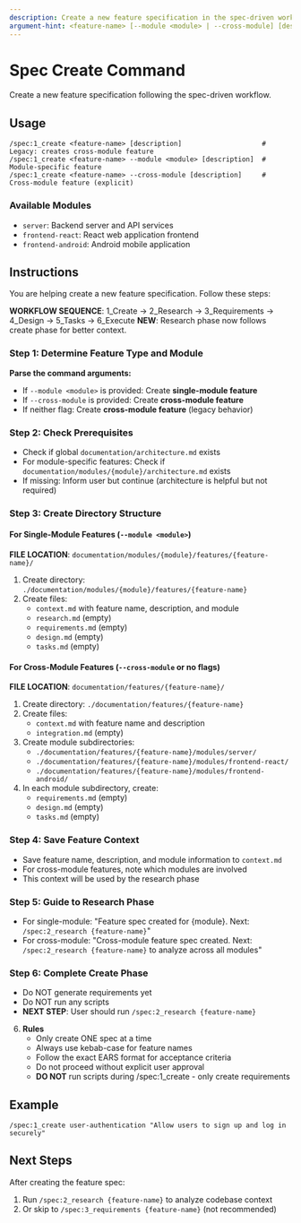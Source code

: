 ```yaml
---
description: Create a new feature specification in the spec-driven workflow
argument-hint: <feature-name> [--module <module> | --cross-module] [description]
---
```


# Spec Create Command

Create a new feature specification following the spec-driven workflow.

## Usage
```
/spec:1_create <feature-name> [description]                    # Legacy: creates cross-module feature
/spec:1_create <feature-name> --module <module> [description]  # Module-specific feature
/spec:1_create <feature-name> --cross-module [description]     # Cross-module feature (explicit)
```

### Available Modules
- `server`: Backend server and API services
- `frontend-react`: React web application frontend  
- `frontend-android`: Android mobile application

## Instructions
You are helping create a new feature specification. Follow these steps:

**WORKFLOW SEQUENCE**: 1_Create → 2_Research → 3_Requirements → 4_Design → 5_Tasks → 6_Execute
**NEW**: Research phase now follows create phase for better context.

### Step 1: Determine Feature Type and Module

**Parse the command arguments:**
- If `--module <module>` is provided: Create **single-module feature**
- If `--cross-module` is provided: Create **cross-module feature**
- If neither flag: Create **cross-module feature** (legacy behavior)

### Step 2: Check Prerequisites
- Check if global `documentation/architecture.md` exists
- For module-specific features: Check if `documentation/modules/{module}/architecture.md` exists
- If missing: Inform user but continue (architecture is helpful but not required)

### Step 3: Create Directory Structure

#### For Single-Module Features (`--module <module>`)
**FILE LOCATION**: `documentation/modules/{module}/features/{feature-name}/`

1. Create directory: `./documentation/modules/{module}/features/{feature-name}`
2. Create files:
   - `context.md` with feature name, description, and module
   - `research.md` (empty)
   - `requirements.md` (empty)
   - `design.md` (empty)
   - `tasks.md` (empty)

#### For Cross-Module Features (`--cross-module` or no flags)
**FILE LOCATION**: `documentation/features/{feature-name}/`

1. Create directory: `./documentation/features/{feature-name}`
2. Create files:
   - `context.md` with feature name and description
   - `integration.md` (empty) 
3. Create module subdirectories:
   - `./documentation/features/{feature-name}/modules/server/`
   - `./documentation/features/{feature-name}/modules/frontend-react/`
   - `./documentation/features/{feature-name}/modules/frontend-android/`
4. In each module subdirectory, create:
   - `requirements.md` (empty)
   - `design.md` (empty) 
   - `tasks.md` (empty)

### Step 4: Save Feature Context
- Save feature name, description, and module information to `context.md`
- For cross-module features, note which modules are involved
- This context will be used by the research phase

### Step 5: Guide to Research Phase
- For single-module: "Feature spec created for {module}. Next: `/spec:2_research {feature-name}`"
- For cross-module: "Cross-module feature spec created. Next: `/spec:2_research {feature-name}` to analyze across all modules"

### Step 6: Complete Create Phase
- Do NOT generate requirements yet
- Do NOT run any scripts
- **NEXT STEP**: User should run `/spec:2_research {feature-name}`

6. **Rules**
   - Only create ONE spec at a time
   - Always use kebab-case for feature names
   - Follow the exact EARS format for acceptance criteria
   - Do not proceed without explicit user approval
   - **DO NOT** run scripts during /spec:1_create - only create requirements

## Example
```
/spec:1_create user-authentication "Allow users to sign up and log in securely"
```

## Next Steps
After creating the feature spec:
1. Run `/spec:2_research {feature-name}` to analyze codebase context
2. Or skip to `/spec:3_requirements {feature-name}` (not recommended)
